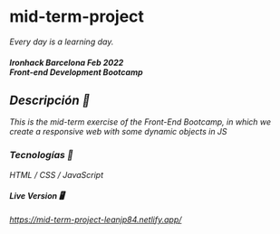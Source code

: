 # mid-term-project
<i>Every day is a learning day.<i>
<h4>Ironhack Barcelona Feb 2022<br>Front-end Development Bootcamp <h4>

## Descripción 🚀
This is the mid-term exercise of the Front-End Bootcamp, in which we create a responsive web with some dynamic objects in JS


### Tecnologías 🔧
HTML / CSS / JavaScript

#### Live Version :desktop_computer:
https://mid-term-project-leanjp84.netlify.app/
